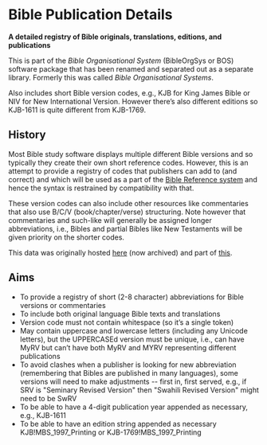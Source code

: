# Bible Publication Details

**A detailed registry of Bible originals, translations, editions, and publications**

This is part of the *Bible Organisational System* (BibleOrgSys or BOS) software package
that has been renamed and separated out as a separate library.
Formerly this was called *Bible Organisational Systems*.

Also includes short Bible version codes, e.g., KJB for King James Bible
or NIV for New International Version.
However there’s also different editions so KJB-1611 is quite different from KJB-1769.

## History

Most Bible study software displays multiple different Bible versions and so typically they create their own short reference codes.
However, this is an attempt to provide a registry of codes that publishers can add to (and correct)
and which will be used as a part of the [Bible Reference system](https://github.com/Freely-Given-org/BibleReferences)
and hence the syntax is restrained by compatibility with that.

These version codes can also include other resources like commentaries that also
use B/C/V (book/chapter/verse) structuring. Note however that commentaries and
such-like will generally be assigned longer abbreviations, i.e., Bibles and partial Bibles like New Testaments will be given priority on the shorter codes.

This data was originally hosted [here](https://Freely-Given.org/BibleReference/BibleVersions/) (now archived) and part of [this](https://github.com/Freely-Given-org/BibleOrgSys/blob/main/BibleOrgSys/DataFiles/BibleOrganisationalSystems.xml).

## Aims

- To provide a registry of short (2-8 character) abbreviations for Bible versions or commentaries
- To include both original language Bible texts and translations
- Version code must not contain whitespace (so it’s a single token)
- May contain uppercase and lowercase letters (including any Unicode letters), but the UPPERCASEd version must be unique, i.e., can have MyRV but can’t have both MyRV and MYRV representing different publications
- To avoid clashes when a publisher is looking for new abbreviation (remembering that Bibles are published in many languages), some versions will need to make adjustments -- first in, first served, e.g., if SRV is "Seminary Revised Version" then "Swahili Revised Version" might need to be SwRV
- To be able to have a 4-digit publication year appended as necessary, e.g., KJB-1611
- To be able to have an edition string appended as necessary KJB!MBS_1997_Printing or KJB-1769!MBS_1997_Printing
